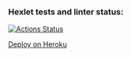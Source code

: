 ### Hexlet tests and linter status:
[![Actions Status](https://github.com/Wenn911/frontend-project-lvl4/workflows/hexlet-check/badge.svg)](https://github.com/Wenn911/frontend-project-lvl4/actions)


[Deploy on Heroku](https://chat-wenn.herokuapp.com/)